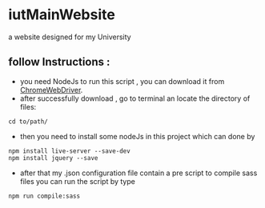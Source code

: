 # iutMainWebsite
a website designed for my University

## follow Instructions :

* you need NodeJs to run this script , you can download it from  [ChromeWebDriver](https://nodejs.org/en/download/).
* after successfully download , go to terminal an locate the directory of files:
```
cd to/path/
```
* then you need to install some nodeJs in this project which can done by
```
npm install live-server --save-dev
npm install jquery --save
```
* after that my .json configuration file contain a pre script to compile sass files you can run the script by type
```
npm run compile:sass
```
